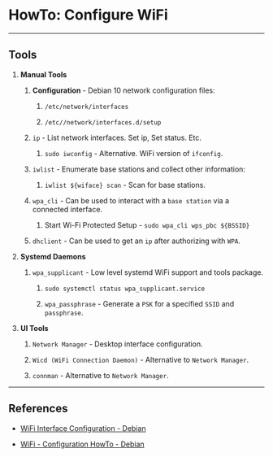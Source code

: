 # HowTo: Configure WiFi

---

## Tools

1. __Manual Tools__

    1. __Configuration__ - Debian 10 network configuration files:

        1. `/etc/network/interfaces`

        2. `/etc//network/interfaces.d/setup`

    2. `ip` - List network interfaces. Set ip, Set status. Etc.

        1. `sudo iwconfig` - Alternative. WiFi version of `ifconfig`.
    
    3. `iwlist` - Enumerate base stations and collect other information:

        1. `iwlist ${wiface} scan` - Scan for base stations.

    4. `wpa_cli` - Can be used to interact with a `base station` via a connected interface.

        1. Start Wi-Fi Protected Setup - `sudo wpa_cli wps_pbc ${BSSID}`
    
    5. `dhclient` - Can be used to get an `ip` after authorizing with `WPA`.

2. __Systemd Daemons__

    1. `wpa_supplicant` - Low level systemd WiFi support and tools package.

        1. `sudo systemctl status wpa_supplicant.service`

        2. `wpa_passphrase` - Generate a `PSK` for a specified `SSID` and `passphrase`.

3. __UI Tools__

    1. `Network Manager` - Desktop interface configuration.

    2. `Wicd (WiFi Connection Daemon)` - Alternative to `Network Manager`.

    3. `connman` - Alternative to `Network Manager`.

---

## References

* [WiFi Interface Configuration - Debian](https://wiki.debian.org/WiFi#Configure_Interface)

* [WiFi - Configuration HowTo - Debian](https://wiki.debian.org/WiFi/HowToUse)